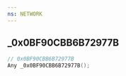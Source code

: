 ```yaml
---
ns: NETWORK
---
```

## _0x0BF90CBB6B72977B

```c
// 0x0BF90CBB6B72977B
Any _0x0BF90CBB6B72977B();
```

